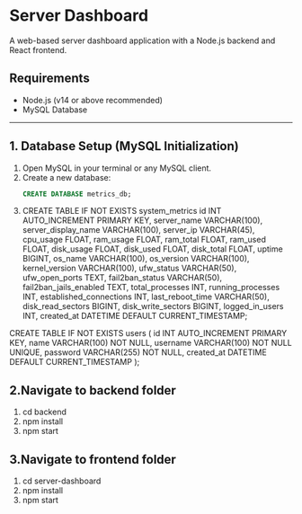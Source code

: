 # Server Dashboard

A web-based server dashboard application with a Node.js backend and React frontend.

## Requirements
- Node.js (v14 or above recommended)
- MySQL Database

---

## 1. Database Setup (MySQL Initialization)

1. Open MySQL in your terminal or any MySQL client.
2. Create a new database:
   ```sql
   CREATE DATABASE metrics_db;
3.   CREATE TABLE IF NOT EXISTS system_metrics 
  id INT AUTO_INCREMENT PRIMARY KEY,
  server_name VARCHAR(100),
  server_display_name VARCHAR(100),
  server_ip VARCHAR(45),
  cpu_usage FLOAT,
  ram_usage FLOAT,
  ram_total FLOAT,
  ram_used FLOAT,
  disk_usage FLOAT,
  disk_used FLOAT,
  disk_total FLOAT,
  uptime BIGINT,
  os_name VARCHAR(100),
  os_version VARCHAR(100),
  kernel_version VARCHAR(100),
  ufw_status VARCHAR(50),
  ufw_open_ports TEXT,
  fail2ban_status VARCHAR(50),
  fail2ban_jails_enabled TEXT,
  total_processes INT,
  running_processes INT,
  established_connections INT,
  last_reboot_time VARCHAR(50),
  disk_read_sectors BIGINT,
  disk_write_sectors BIGINT,
  logged_in_users INT,
  created_at DATETIME DEFAULT CURRENT_TIMESTAMP;

CREATE TABLE IF NOT EXISTS users (
  id INT AUTO_INCREMENT PRIMARY KEY,
  name VARCHAR(100) NOT NULL,
  username VARCHAR(100) NOT NULL UNIQUE,
  password VARCHAR(255) NOT NULL,
  created_at DATETIME DEFAULT CURRENT_TIMESTAMP
);

## 2.Navigate to backend folder
1. cd backend  
2. npm install
3. npm start

## 3.Navigate to frontend folder
1. cd server-dashboard
2. npm install
3. npm start

